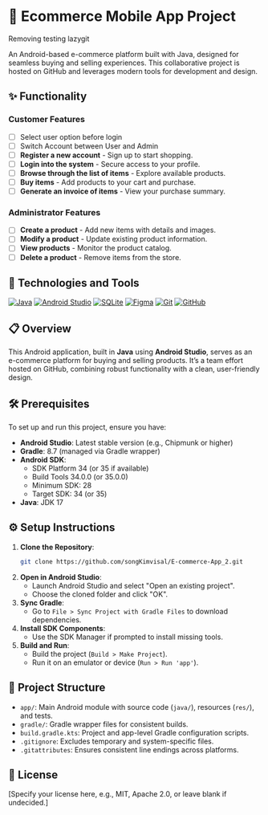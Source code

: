 # 🛒 Ecommerce Mobile App Project
Removing testing lazygit

An Android-based e-commerce platform built with Java, designed for seamless buying and selling experiences. This collaborative project is hosted on GitHub and leverages modern tools for development and design.

## ✨ Functionality

### Customer Features
- [ ] Select user option before login
- [ ] Switch Account between User and Admin
- [ ] **Register a new account** - Sign up to start shopping.
- [ ] **Login into the system** - Secure access to your profile.
- [ ] **Browse through the list of items** - Explore available products.
- [ ] **Buy items** - Add products to your cart and purchase.
- [ ] **Generate an invoice of items** - View your purchase summary.

### Administrator Features
- [ ] **Create a product** - Add new items with details and images.
- [ ] **Modify a product** - Update existing product information.
- [ ] **View products** - Monitor the product catalog.
- [ ] **Delete a product** - Remove items from the store.

## 🚀 Technologies and Tools

<div>

[![Java](https://img.shields.io/badge/-Java-007396?style=flat-square&logo=java&logoColor=white)](https://www.java.com/)
[![Android Studio](https://img.shields.io/badge/-Android%20Studio-3DDC84?style=flat-square&logo=android-studio&logoColor=white)](https://developer.android.com/studio)
[![SQLite](https://img.shields.io/badge/-SQLite-003B57?style=flat-square&logo=sqlite&logoColor=white)](https://www.sqlite.org/)
[![Figma](https://img.shields.io/badge/-Figma-F24E1E?style=flat-square&logo=figma&logoColor=white)](https://www.figma.com/)
[![Git](https://img.shields.io/badge/-Git-F05032?style=flat-square&logo=git&logoColor=white)](https://git-scm.com/)
[![GitHub](https://img.shields.io/badge/-GitHub-181717?style=flat-square&logo=github&logoColor=white)](https://github.com/)

</div>

## 📋 Overview

This Android application, built in **Java** using **Android Studio**, serves as an e-commerce platform for buying and selling products. It’s a team effort hosted on GitHub, combining robust functionality with a clean, user-friendly design.

## 🛠️ Prerequisites

To set up and run this project, ensure you have:

- **Android Studio**: Latest stable version (e.g., Chipmunk or higher)
- **Gradle**: 8.7 (managed via Gradle wrapper)
- **Android SDK**:
    - SDK Platform 34 (or 35 if available)
    - Build Tools 34.0.0 (or 35.0.0)
    - Minimum SDK: 28
    - Target SDK: 34 (or 35)
- **Java**: JDK 17

## ⚙️ Setup Instructions

1. **Clone the Repository**:
   ```bash
   git clone https://github.com/songKimvisal/E-commerce-App_2.git
   ```
2. **Open in Android Studio**:
    - Launch Android Studio and select "Open an existing project".
    - Choose the cloned folder and click "OK".
3. **Sync Gradle**:
    - Go to ```File > Sync Project with Gradle Files``` to download dependencies.
4. **Install SDK Components**:
    - Use the SDK Manager if prompted to install missing tools.
5. **Build and Run**:
    - Build the project (```Build > Make Project```).
    - Run it on an emulator or device (```Run > Run 'app'```).

## 📂 Project Structure

- ```app/```: Main Android module with source code (```java/```), resources (```res/```), and tests.
- ```gradle/```: Gradle wrapper files for consistent builds.
- ```build.gradle.kts```: Project and app-level Gradle configuration scripts.
- ```.gitignore```: Excludes temporary and system-specific files.
- ```.gitattributes```: Ensures consistent line endings across platforms.

## 📜 License

[Specify your license here, e.g., MIT, Apache 2.0, or leave blank if undecided.]

